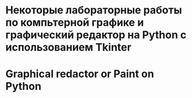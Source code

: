 # Некоторые лабораторные работы по компьтерной графике и графический редактор на Python с использованием Tkinter
# Graphical redactor or Paint on Python
